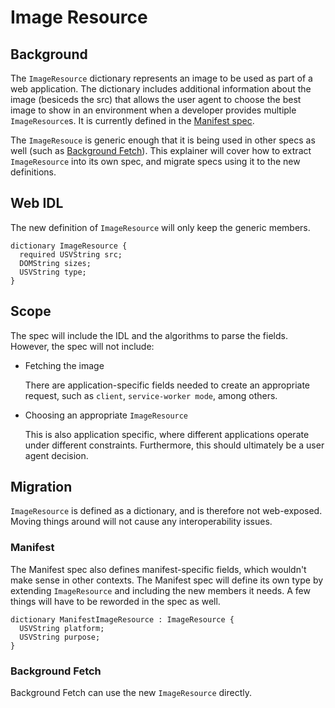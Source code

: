 # Image Resource

## Background

The `ImageResource` dictionary represents an image to be used as part of a web application. The dictionary includes
additional information about the image (besiceds the src) that allows the user agent to choose the best image to show
 in an environment when a developer provides multiple `ImageResource`s. It is currently defined in the [Manifest spec](https://www.w3.org/TR/appmanifest/#imageresource-and-its-members).

The `ImageResouce` is generic enough that it is being used in other specs as well (such as
[Background Fetch](https://wicg.github.io/background-fetch/#dom-backgroundfetchuioptions-icons)). This explainer will
cover how to extract `ImageResource` into its own spec, and migrate specs using it to the new definitions.

## Web IDL

The new definition of `ImageResource` will only keep the generic members.

```webidl
dictionary ImageResource {
  required USVString src;
  DOMString sizes;
  USVString type;  
}
```

## Scope

The spec will include the IDL and the algorithms to parse the fields. However, the spec will not include:

* Fetching the image

  There are application-specific fields needed to create an appropriate request, such as `client`,
  `service-worker mode`, among others.

* Choosing an appropriate `ImageResource`

  This is also application specific, where different applications operate under different constraints. Furthermore,
  this should ultimately be a user agent decision.

## Migration

`ImageResource` is defined as a dictionary, and is therefore not web-exposed. Moving things around will not cause
any interoperability issues. 

### Manifest

The Manifest spec also defines manifest-specific fields, which wouldn't make sense in other contexts. The Manifest spec
will define its own type by extending `ImageResource` and including the new members it needs. A few things will have
to be reworded in the spec as well.

```webidl
dictionary ManifestImageResource : ImageResource {
  USVString platform;
  USVString purpose;
}
```

### Background Fetch

Background Fetch can use the new `ImageResource` directly.
